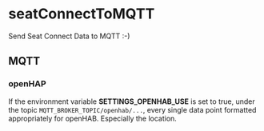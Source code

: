 # seatConnectToMQTT
Send Seat Connect Data to MQTT :-)


## MQTT

### openHAP
If the environment variable **SETTINGS_OPENHAB_USE** is set to true, under the topic
`MQTT_BROKER_TOPIC/openhab/...`, every single data point formatted appropriately for openHAB. Especially the location.